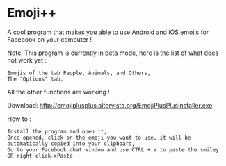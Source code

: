 # Emoji++
A cool program that makes you able to use Android and iOS emojis for Facebook on your computer !

Note: This program is currently in beta mode, here is the list of what does not work yet :

    Emojis of the tab People, Animals, and Others,
    The "Options" tab.

All the other functions are working !

Download: http://emojiplusplus.altervista.org/EmojiPlusPlusInstaller.exe

How to :

    Install the program and open it,
    Once opened, click on the emoji you want to use, it will be automatically copied into your clipboard,
    Go to your Facebook chat window and use CTRL + V to paste the smiley OR right click->Paste
